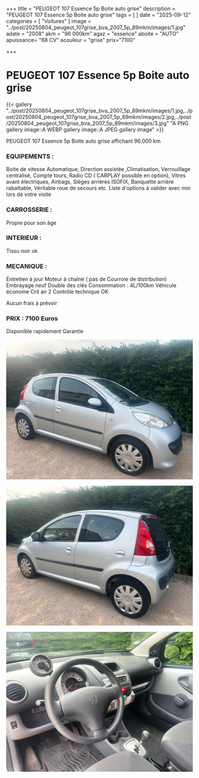 +++
title = "PEUGEOT 107 Essence 5p Boite auto grise"
description = "PEUGEOT 107 Essence 5p Boite auto grise"
tags = [
]
date = "2025-09-12"
categories = [
    "Voitures"
]
image = "../post/20250804_peugeot_107grise_bva_2007_5p_89mkm/images/1.jpg"
adate = "2008"
akm = "96 000km"
agaz = "essence"
aboite = "AUTO"
apuissance= "68 CV"
acouleur = "grise"
prix="7100"

+++

# PEUGEOT 107 Essence 5p Boite auto grise 

{{< gallery  "../post/20250804_peugeot_107grise_bva_2007_5p_89mkm/images/1.jpg,../post/20250804_peugeot_107grise_bva_2007_5p_89mkm/images/2.jpg,../post/20250804_peugeot_107grise_bva_2007_5p_89mkm/images/3.jpg" "A PNG gallery image::A WEBP gallery image::A JPEG gallery image" >}}
 


PEUGEOT 107 Essence 5p Boite auto grise affichant 96.000 km 


### EQUIPEMENTS :
Boite de vitesse Automatique, Direction assistée ,Climatisation, Verrouillage centralisé, Compte tours, Radio CD ( CARPLAY possible en option), Vitres avant électriques, Airbags, Sièges arrières ISOFIX, Banquette arrière rabattable, Véritable roue de secours etc.
Liste d'options à valider avec moi lors de votre visite


### CARROSSERIE :
 Propre pour son âge


### INTERIEUR :
Tissu noir ok

### MECANIQUE :
Entretien à jour 
Moteur à chaîne ( pas de Courroie de distribution)
Embrayage neuf
Double des clés
Consommation : 4L/100km
Véhicule économe
Crit air 2
Contrôle technique OK 

Aucun frais à prévoir


### PRIX : 7100 Euros

Disponible rapidement
Garantie

<!-- more -->


![](images/1.jpg)

![](images/2.jpg)

![](images/3.jpg)

